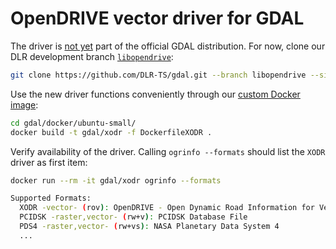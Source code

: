 # OpenDRIVE vector driver for GDAL

The driver is [not yet](https://github.com/OSGeo/gdal/pull/9504) part of the official GDAL distribution. For now, clone our DLR development branch [`libopendrive`](https://github.com/DLR-TS/gdal/tree/libopendrive):

```bash
git clone https://github.com/DLR-TS/gdal.git --branch libopendrive --single-branch
```

Use the new driver functions conveniently through our [custom Docker image](https://github.com/DLR-TS/gdal/blob/libopendrive/doc/source/drivers/vector/xodr.rst#convenient-usage-through-docker-image):

```bash
cd gdal/docker/ubuntu-small/
docker build -t gdal/xodr -f DockerfileXODR .
```

Verify availability of the driver. Calling `ogrinfo --formats` should list the `XODR` driver as first item:

```bash
docker run --rm -it gdal/xodr ogrinfo --formats

Supported Formats:
  XODR -vector- (rov): OpenDRIVE - Open Dynamic Road Information for Vehicle Environment
  PCIDSK -raster,vector- (rw+v): PCIDSK Database File       
  PDS4 -raster,vector- (rw+vs): NASA Planetary Data System 4
  ...
```